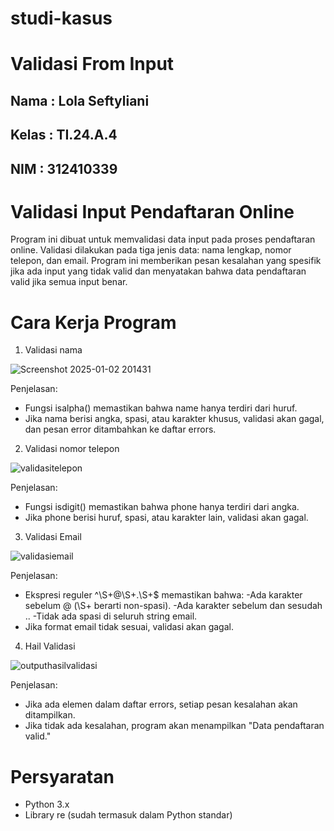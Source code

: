 # studi-kasus

# Validasi From Input

## Nama : Lola Seftyliani 
## Kelas : TI.24.A.4
## NIM : 312410339

# Validasi Input Pendaftaran Online 
Program ini dibuat untuk memvalidasi data input pada proses pendaftaran online. Validasi dilakukan pada tiga jenis data: nama lengkap, nomor telepon, dan email. Program ini memberikan pesan kesalahan yang spesifik jika ada input yang tidak valid dan menyatakan bahwa data pendaftaran valid jika semua input benar.

# Cara Kerja Program
1. Validasi nama

![Screenshot 2025-01-02 201431](https://github.com/user-attachments/assets/cfc40846-fd46-481b-aaa3-0a306e6a90f1)

Penjelasan:

- Fungsi isalpha() memastikan bahwa name hanya terdiri dari huruf.
- Jika nama berisi angka, spasi, atau karakter khusus, validasi akan gagal, dan pesan error ditambahkan ke daftar errors.

2. Validasi nomor telepon

![validasitelepon](https://github.com/user-attachments/assets/aa6a0137-54a9-4478-aceb-a4154880c3c4)

Penjelasan:

- Fungsi isdigit() memastikan bahwa phone hanya terdiri dari angka.
- Jika phone berisi huruf, spasi, atau karakter lain, validasi akan gagal.

3. Validasi Email

![validasiemail](https://github.com/user-attachments/assets/f0a2d499-ac56-4f89-8950-f940ca87f776)

Penjelasan:

- Ekspresi reguler ^\S+@\S+\.\S+$ memastikan bahwa:
-Ada karakter sebelum @ (\S+ berarti non-spasi).
-Ada karakter sebelum dan sesudah ..
-Tidak ada spasi di seluruh string email.
- Jika format email tidak sesuai, validasi akan gagal.

4. Hail Validasi

![outputhasilvalidasi](https://github.com/user-attachments/assets/bfacfb63-28ec-4b90-8bbc-aa5172e16db3)

Penjelasan:

- Jika ada elemen dalam daftar errors, setiap pesan kesalahan akan ditampilkan.
- Jika tidak ada kesalahan, program akan menampilkan "Data pendaftaran valid."

# Persyaratan

- Python 3.x
- Library re (sudah termasuk dalam Python standar)




